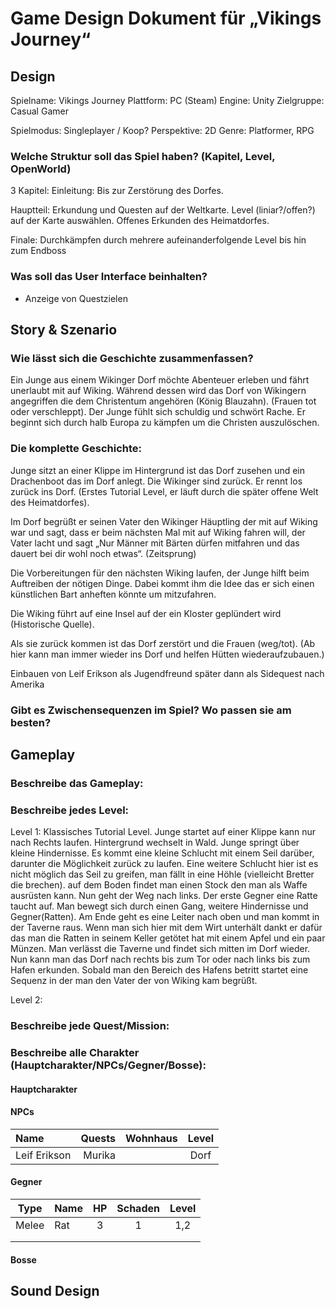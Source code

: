 ﻿# Game Design Dokument für „Vikings Journey“

## Design
Spielname:	Vikings Journey
Plattform:	PC (Steam)
Engine:		Unity
Zielgruppe:	Casual Gamer

Spielmodus:	Singleplayer / Koop?
Perspektive:	2D
Genre:		Platformer, RPG

### Welche Struktur soll das Spiel haben? (Kapitel, Level, OpenWorld)
3 Kapitel:
Einleitung: Bis zur Zerstörung des Dorfes.
         
Hauptteil:  Erkundung und Questen auf der Weltkarte. Level (liniar?/offen?) auf der Karte auswählen.
            Offenes Erkunden des Heimatdorfes.
           
Finale:     Durchkämpfen durch mehrere aufeinanderfolgende Level bis hin zum Endboss
            
### Was soll das User Interface beinhalten?
* Anzeige von Questzielen

## Story & Szenario
### Wie lässt sich die Geschichte zusammenfassen?
Ein Junge aus einem Wikinger Dorf möchte Abenteuer erleben und fährt unerlaubt mit auf Wiking.
Während dessen wird das Dorf von Wikingern angegriffen die dem Christentum angehören (König Blauzahn). (Frauen tot oder verschleppt). Der Junge fühlt sich schuldig und schwört Rache. Er beginnt sich durch halb Europa zu kämpfen um die Christen auszulöschen.

### Die komplette Geschichte:
Junge sitzt an einer Klippe im Hintergrund ist das Dorf zusehen und ein Drachenboot das im Dorf anlegt. Die Wikinger sind zurück. Er rennt los zurück ins Dorf. (Erstes Tutorial Level, er läuft durch die später offene Welt des Heimatdorfes).

Im Dorf begrüßt er seinen Vater den Wikinger Häuptling der mit auf Wiking war und sagt, dass er beim nächsten Mal mit auf Wiking fahren will, der Vater lacht und sagt „Nur Männer mit Bärten dürfen mitfahren und das dauert bei dir wohl noch etwas“. (Zeitsprung) 

Die Vorbereitungen für den nächsten Wiking laufen, der Junge hilft beim Auftreiben der nötigen Dinge. Dabei kommt ihm die Idee das er sich einen künstlichen Bart anheften könnte um mitzufahren.

Die Wiking führt auf eine Insel auf der ein Kloster geplündert wird (Historische Quelle).

Als sie zurück kommen ist das Dorf zerstört und die Frauen (weg/tot). (Ab hier kann man immer wieder ins Dorf und helfen Hütten wiederaufzubauen.) 

Einbauen von Leif Erikson als Jugendfreund später dann als Sidequest nach Amerika

### Gibt es Zwischensequenzen im Spiel? Wo passen sie am besten?

## Gameplay
### Beschreibe das Gameplay:

### Beschreibe jedes Level:

Level 1: Klassisches Tutorial Level. Junge startet auf einer Klippe kann nur nach Rechts laufen. Hintergrund wechselt in Wald. Junge springt über kleine Hindernisse. Es kommt eine kleine Schlucht mit einem Seil darüber, darunter die Möglichkeit zurück zu laufen. Eine weitere Schlucht hier ist es nicht möglich das Seil zu greifen, man fällt in eine Höhle (vielleicht Bretter die brechen). auf dem Boden findet man einen Stock den man als Waffe ausrüsten kann. Nun geht der Weg nach links. Der erste Gegner eine Ratte taucht auf. Man bewegt sich durch einen Gang, weitere Hindernisse und Gegner(Ratten). Am Ende geht es eine Leiter nach oben und man kommt in der Taverne raus. Wenn man sich hier mit dem Wirt unterhält dankt er dafür das man die Ratten in seinem Keller getötet hat mit einem Apfel und ein paar Münzen. Man verlässt die Taverne und findet sich mitten im Dorf wieder. Nun kann man das Dorf nach rechts bis zum Tor oder nach links bis zum Hafen erkunden. Sobald man den Bereich des Hafens betritt startet eine Sequenz in der man den Vater der von Wiking kam begrüßt.

Level 2:  

### Beschreibe jede Quest/Mission:

### Beschreibe alle Charakter (Hauptcharakter/NPCs/Gegner/Bosse):

#### Hauptcharakter

#### NPCs
Name		|Quests		|Wohnhaus	|Level	|
:---------------|--------------:|:--------------|:-----:|
Leif Erikson	|Murika		|		|Dorf	|

#### Gegner
Type	|Name	|HP	|Schaden	|Level	|
:------:|:------|:-----:|:-------------:|:-----:|
Melee	|Rat 	|3	|1		|1,2	|
	| 	|	|		|	|
	| 	|	|		|	|

#### Bosse

## Sound Design



